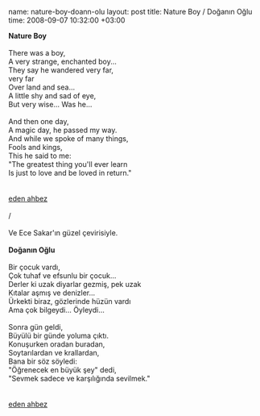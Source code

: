 name: nature-boy-doann-olu
layout: post
title: Nature Boy / Doğanın Oğlu
time: 2008-09-07 10:32:00 +03:00

<span style="font-weight:bold;">Nature Boy</span><br /><br />There was a boy,<br />A very strange, enchanted boy...<br />They say he wandered very far,<br />very far<br />Over land and sea...<br />A little shy and sad of eye,<br />But very wise... Was he...<br /><br />And then one day,<br />A magic day, he passed my way.<br />And while we spoke of many things,<br />Fools and kings,<br />This he said to me:<br />"The greatest thing you'll ever learn<br />Is just to love and be loved in return."<br /><br /><br /><a href="http://en.wikipedia.org/wiki/Nature_Boy_(song)">eden ahbez</a><br /><br />/<br /><br />Ve Ece Sakar'ın güzel çevirisiyle.<br /><br /><span style="font-weight:bold;">Doğanın Oğlu</span><br /><br />Bir çocuk vardı,<br />Çok tuhaf ve efsunlu bir çocuk...<br />Derler ki uzak diyarlar gezmiş, pek uzak<br />Kıtalar aşmış ve denizler...<br />Ürkekti biraz, gözlerinde hüzün vardı<br />Ama çok bilgeydi... Öyleydi...<br /><br />Sonra gün geldi,<br />Büyülü bir günde yoluma çıktı.<br />Konuşurken oradan buradan,<br />Soytarılardan ve krallardan,<br />Bana bir söz söyledi:<br />"Öğrenecek en büyük şey" dedi,<br />"Sevmek sadece ve karşılığında sevilmek."<br /><br /><br /><a href="http://en.wikipedia.org/wiki/Nature_Boy_(song)">eden ahbez</a>
